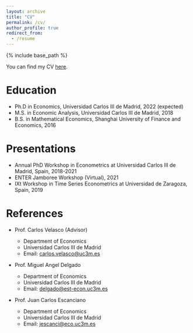 ```yaml
---
layout: archive
title: "CV"
permalink: /cv/
author_profile: true
redirect_from:
  - /resume
---
```


{% include base_path %}

You can find my CV <a href="https://drive.google.com/file/d/1xR9PUKup88bKHeK3jXD7cQ8AkOVrqUkR/view?usp=sharing">here</a>.


Education
======
* Ph.D in Economics, Universidad Carlos III de Madrid, 2022 (expected) 
* M.S. in Economic Analysis, Universidad Carlos III de Madrid, 2018
* B.S. in Mathematical Economics, Shanghai University of Finance and Economics, 2016




Presentations
======
* Annual PhD Workshop in Econometrics at Universidad Carlos III de Madrid, Spain, 2018-2021
* ENTER Jamboree Workshop (Virtual), 2021
* IXt Workshop in Time Series Econometrics at Universidad de Zaragoza, Spain, 2019

  
References
======
* Prof. Carlos Velasco (Advisor)
  * Department of Economics
  * Universidad Carlos III de Madrid
  * Email: <a href="mailto:carlos.velasco@uc3m.es">carlos.velasco@uc3m.es</a>

* Prof. Miguel Angel Delgado 
  * Department of Economics
  * Universidad Carlos III de Madrid
  * Email: <a href="mailto:delgado@est-econ.uc3m.es">delgado@est-econ.uc3m.es</a>

* Prof. Juan Carlos Escanciano 
  * Department of Economics
  * Universidad Carlos III de Madrid
  * Email: <a href="mailto:jescanci@eco.uc3m.es ">jescanci@eco.uc3m.es</a>


